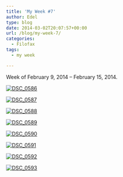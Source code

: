 ```yaml
---
title: 'My Week #7'
author: Edel
type: blog
date: 2014-03-02T20:07:57+00:00
url: /blog/my-week-7/
categories:
  - Filofax
tags:
  - my week

---
```

Week of February 9, 2014 &#8211; February 15, 2014.

[<img src="http://scattered.me/wp-content/uploads/2014/03/DSC_0586-1024x678.jpg" alt="DSC_0586" class="img-responsive" />][1]

[<img src="http://scattered.me/wp-content/uploads/2014/03/DSC_0587-1024x678.jpg" alt="DSC_0587" class="img-responsive" />][2]

[<img src="http://scattered.me/wp-content/uploads/2014/03/DSC_0588-1024x678.jpg" alt="DSC_0588" class="img-responsive" />][3]

[<img src="http://scattered.me/wp-content/uploads/2014/03/DSC_0589-1024x678.jpg" alt="DSC_0589" class="img-responsive" />][4]

[<img src="http://scattered.me/wp-content/uploads/2014/03/DSC_0590-1024x678.jpg" alt="DSC_0590" class="img-responsive" />][5]

[<img src="http://scattered.me/wp-content/uploads/2014/03/DSC_0591-1024x678.jpg" alt="DSC_0591" class="img-responsive" />][6]

[<img src="http://scattered.me/wp-content/uploads/2014/03/DSC_0592-1024x678.jpg" alt="DSC_0592" class="img-responsive" />][7]

[<img src="http://scattered.me/wp-content/uploads/2014/03/DSC_0593-1024x678.jpg" alt="DSC_0593" class="img-responsive" />][8]




 [1]: http://scattered.me/wp-content/uploads/2014/03/DSC_0586.jpg
 [2]: http://scattered.me/wp-content/uploads/2014/03/DSC_0587.jpg
 [3]: http://scattered.me/wp-content/uploads/2014/03/DSC_0588.jpg
 [4]: http://scattered.me/wp-content/uploads/2014/03/DSC_0589.jpg
 [5]: http://scattered.me/wp-content/uploads/2014/03/DSC_0590.jpg
 [6]: http://scattered.me/wp-content/uploads/2014/03/DSC_0591.jpg
 [7]: http://scattered.me/wp-content/uploads/2014/03/DSC_0592.jpg
 [8]: http://scattered.me/wp-content/uploads/2014/03/DSC_0593.jpg